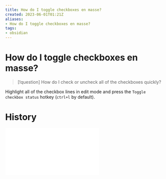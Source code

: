 ```yaml
---
title: How do I toggle checkboxes en masse?
created: 2023-06-01T01:21Z
aliases:
- How do I toggle checkboxes en masse?
tags:
- obsidian
---
```


# How do I toggle checkboxes en masse?

> [!question]
> How do I check or uncheck all of the checkboxes quickly?

Highlight all of the checkbox lines in edit mode and press the `Toggle checkbox status` hotkey (`ctrl+l` by default).

# History

![202306010121](../entries/202306010121.md)
